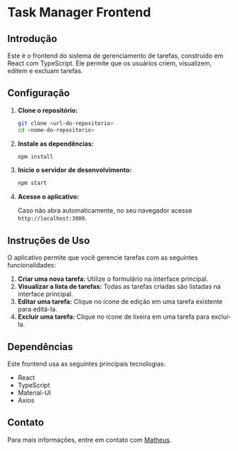 
# Task Manager Frontend

## Introdução

Este é o frontend do sistema de gerenciamento de tarefas, construído em React com TypeScript. Ele permite que os usuários criem, visualizem, editem e excluam tarefas.

## Configuração

1. **Clone o repositório:**

   ```bash
   git clone <url-do-repositorio>
   cd <nome-do-repositorio>
   ```

2. **Instale as dependências:**

   ```bash
   npm install
   ```

3. **Inicie o servidor de desenvolvimento:**

   ```bash
   npm start
   ```

4. **Acesse o aplicativo:**

   Caso não abra automaticamente, no seu navegador acesse `http://localhost:3000`.

## Instruções de Uso

O aplicativo permite que você gerencie tarefas com as seguintes funcionalidades:

1. **Criar uma nova tarefa:** Utilize o formulário na interface principal.
2. **Visualizar a lista de tarefas:** Todas as tarefas criadas são listadas na interface principal.
3. **Editar uma tarefa:** Clique no ícone de edição em uma tarefa existente para editá-la.
4. **Excluir uma tarefa:** Clique no ícone de lixeira em uma tarefa para excluí-la.

## Dependências

Este frontend usa as seguintes principais tecnologias:

- React
- TypeScript
- Material-UI
- Axios

## Contato

Para mais informações, entre em contato com [Matheus](mailto:matheusfpalma@hotmail.com).